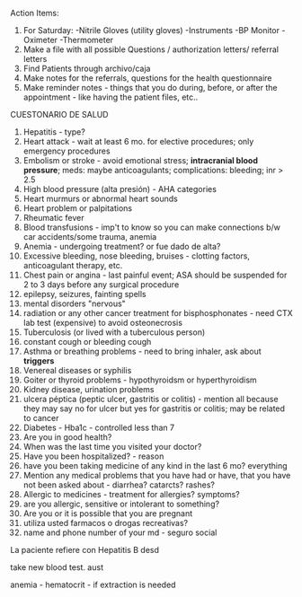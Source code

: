 Action Items:
1) For Saturday:
-Nitrile Gloves (utility gloves)
-Instruments
-BP Monitor
-Oximeter
-Thermometer
2) Make a file with all possible Questions / authorization letters/ referral letters
3) Find Patients through archivo/caja
4) Make notes for the referrals, questions for the health questionnaire
5) Make reminder notes - things that you do during, before, or after the appointment - like having the patient files, etc..

CUESTONARIO DE SALUD
1) Hepatitis - type?
2) Heart attack - wait at least 6 mo. for elective procedures; only emergency procedures
3) Embolism or stroke - avoid emotional stress; **intracranial blood pressure**; meds: maybe anticoagulants; complications: bleeding; inr > 2.5
4) High blood pressure (alta presión) - AHA categories
5) Heart murmurs or abnormal heart sounds
6) Heart problem or palpitations
7) Rheumatic fever
8) Blood transfusions - imp't to know so you can make connections b/w car accidents/some trauma, anemia
9) Anemia - undergoing treatment? or fue dado de alta?
10) Excessive bleeding, nose bleeding, bruises - clotting factors, anticoagulant therapy, etc.
11) Chest pain or angina - last painful event; ASA should be suspended for 2 to 3 days before any surgical procedure
12) epilepsy, seizures, fainting spells 
13) mental disorders "nervous"
14) radiation or any other cancer treatment
for bisphosphonates - need CTX lab test (expensive) to avoid osteonecrosis 
15) Tuberculosis (or lived with a tuberculous person)
16) constant cough or bleeding cough
17) Asthma or breathing problems - need to bring inhaler, ask about **triggers**
18) Venereal diseases or syphilis
19) Goiter or thyroid problems - hypothyroidsm or hyperthyroidism
20) Kidney disease, urination problems
21) ulcera péptica (peptic ulcer, gastritis or colitis) - mention all because they may say no for ulcer but yes for gastritis or colitis; may be related to cancer
22) Diabetes - Hba1c - controlled less than 7
23) Are you in good health?
24) When was the last time you visited your doctor?
25) Have you been hospitalized? - reason
26) have you been taking medicine of any kind in the last 6 mo? everything
27) Mention any medical problems that you have had or have, that you have not been asked about - diarrhea? catarcts? rashes?
28) Allergic to medicines - treatment for allergies? symptoms?
29) are you allergic, sensitive or intolerant to something?
30) Are you or it is possible that you are pregnant
31) utiliza usted farmacos o drogas recreativas?
32) name and phone number of your md - seguro social

La paciente refiere con Hepatitis B desd

take new blood test. aust

anemia - hematocrit - if extraction is needed
